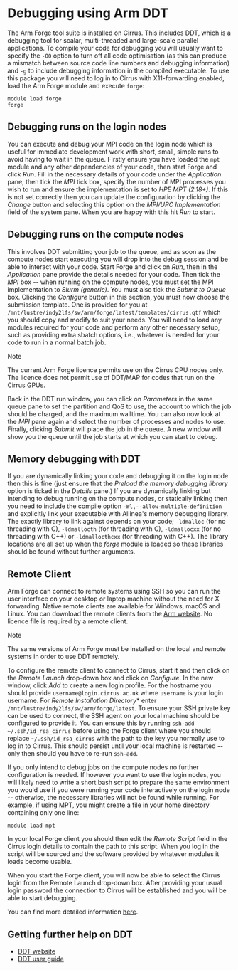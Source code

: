# Debugging using Arm DDT

The Arm Forge tool suite is installed on Cirrus. This includes DDT,
which is a debugging tool for scalar, multi-threaded and large-scale
parallel applications. To compile your code for debugging you will
usually want to specify the `-O0` option to turn off all code
optimisation (as this can produce a mismatch between source code line
numbers and debugging information) and `-g` to include debugging
information in the compiled executable. To use this package you will
need to log in to Cirrus with X11-forwarding enabled, load the Arm Forge
module and execute `forge`:

    module load forge
    forge

## Debugging runs on the login nodes

You can execute and debug your MPI code on the login node which is
useful for immediate development work with short, small, simple runs to
avoid having to wait in the queue. Firstly ensure you have loaded the
`mpt` module and any other dependencies of your code, then start Forge
and click *Run*. Fill in the necessary details of your code under the
*Application* pane, then tick the *MPI* tick box, specify the number of
MPI processes you wish to run and ensure the implementation is set to
*HPE MPT (2.18+)*. If this is not set correctly then you can update the
configuration by clicking the *Change* button and selecting this option
on the *MPI/UPC Implementation* field of the system pane. When you are
happy with this hit *Run* to start.

## Debugging runs on the compute nodes

This involves DDT submitting your job to the queue, and as soon as the
compute nodes start executing you will drop into the debug session and
be able to interact with your code. Start Forge and click on *Run*, then
in the *Application* pane provide the details needed for your code. Then
tick the *MPI* box -- when running on the compute nodes, you must set
the MPI implementation to *Slurm (generic)*. You must also tick the
*Submit to Queue* box. Clicking the *Configure* button in this section,
you must now choose the submission template. One is provided for you at
`/mnt/lustre/indy2lfs/sw/arm/forge/latest/templates/cirrus.qtf` which
you should copy and modify to suit your needs. You will need to load any
modules required for your code and perform any other necessary setup,
such as providing extra sbatch options, i.e., whatever is needed for
your code to run in a normal batch job.

<div class="note">

<div class="title">

Note

</div>

The current Arm Forge licence permits use on the Cirrus CPU nodes only.
The licence does not permit use of DDT/MAP for codes that run on the
Cirrus GPUs.

</div>

Back in the DDT run window, you can click on *Parameters* in the same
queue pane to set the partition and QoS to use, the account to which the
job should be charged, and the maximum walltime. You can also now look
at the *MPI* pane again and select the number of processes and nodes to
use. Finally, clicking *Submit* will place the job in the queue. A new
window will show you the queue until the job starts at which you can
start to debug.

## Memory debugging with DDT

If you are dynamically linking your code and debugging it on the login
node then this is fine (just ensure that the *Preload the memory
debugging library* option is ticked in the *Details* pane.) If you are
dynamically linking but intending to debug running on the compute nodes,
or statically linking then you need to include the compile option
`-Wl,--allow-multiple-definition` and explicitly link your executable
with Allinea's memory debugging library. The exactly library to link
against depends on your code; `-ldmalloc` (for no threading with C),
`-ldmallocth` (for threading with C), `-ldmallocxx` (for no threading
with C++) or `-ldmallocthcxx` (for threading with C++). The library
locations are all set up when the *forge* module is loaded so these
libraries should be found without further arguments.

## Remote Client

Arm Forge can connect to remote systems using SSH so you can run the
user interface on your desktop or laptop machine without the need for X
forwarding. Native remote clients are available for Windows, macOS and
Linux. You can download the remote clients from the [Arm
website](https://developer.arm.com/downloads/-/arm-forge). No licence
file is required by a remote client.

<div class="note">

<div class="title">

Note

</div>

The same versions of Arm Forge must be installed on the local and remote
systems in order to use DDT remotely.

</div>

To configure the remote client to connect to Cirrus, start it and then
click on the *Remote Launch* drop-down box and click on *Configure*. In
the new window, click *Add* to create a new login profile. For the
hostname you should provide `username@login.cirrus.ac.uk` where
`username` is your login username. For *Remote Installation Directory*\*
enter `/mnt/lustre/indy2lfs/sw/arm/forge/latest`. To ensure your SSH
private key can be used to connect, the SSH agent on your local machine
should be configured to provide it. You can ensure this by running
`ssh-add ~/.ssh/id_rsa_cirrus` before using the Forge client where you
should replace `~/.ssh/id_rsa_cirrus` with the path to the key you
normally use to log in to Cirrus. This should persist until your local
machine is restarted --only then should you have to re-run `ssh-add`.

If you only intend to debug jobs on the compute nodes no further
configuration is needed. If however you want to use the login nodes, you
will likely need to write a short bash script to prepare the same
environment you would use if you were running your code interactively on
the login node -- otherwise, the necessary libraries will not be found
while running. For example, if using MPT, you might create a file in
your home directory containing only one line:

    module load mpt

In your local Forge client you should then edit the *Remote Script*
field in the Cirrus login details to contain the path to this script.
When you log in the script will be sourced and the software provided by
whatever modules it loads become usable.

When you start the Forge client, you will now be able to select the
Cirrus login from the Remote Launch drop-down box. After providing your
usual login password the connection to Cirrus will be established and
you will be able to start debugging.

You can find more detailed information
[here](https://developer.arm.com/documentation/101136/2011/Arm-Forge/Connecting-to-a-remote-system).

## Getting further help on DDT

- [DDT
  website](https://www.arm.com/products/development-tools/server-and-hpc/forge/ddt)
- [DDT user
  guide](https://developer.arm.com/documentation/101136/22-1-3/DDT?lang=en)
